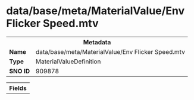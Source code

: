 <h1>data/base/meta/MaterialValue/Env Flicker Speed.mtv</h1><table><tr><th colspan="100%">Metadata</th></tr><tr><td><b>Name</b></td><td>data/base/meta/MaterialValue/Env Flicker Speed.mtv</td></tr><tr><td><b>Type</b></td><td>MaterialValueDefinition</td></tr><tr><td><b>SNO ID</b></td><td>909878</td></tr></table>

<table><tr><th colspan="100%">Fields</th></tr></table>

